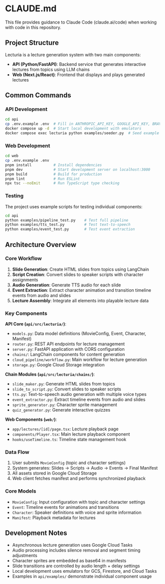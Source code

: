 # CLAUDE.md

This file provides guidance to Claude Code (claude.ai/code) when working with code in this repository.

## Project Structure

Lecturia is a lecture generation system with two main components:

* **API (Python/FastAPI)**: Backend service that generates interactive lectures from topics using LLM chains
* **Web (Next.js/React)**: Frontend that displays and plays generated lectures

## Common Commands

### API Development

```bash
cd api
cp .env.example .env  # Fill in ANTHROPIC_API_KEY, GOOGLE_API_KEY, BRAVE_API_KEY
docker compose up -d  # Start local development with emulators
docker compose exec lecturia python examples/seeder.py  # Seed example data
```

### Web Development

```bash
cd web
cp .env.example .env
pnpm install          # Install dependencies
pnpm dev              # Start development server on localhost:3000
pnpm build            # Build for production
pnpm lint             # Run ESLint
npx tsc --noEmit      # Run TypeScript type checking
```

### Testing

The project uses example scripts for testing individual components:
```bash
cd api
python examples/pipeline_test.py    # Test full pipeline
python examples/tts_test.py         # Test text-to-speech
python examples/event_test.py       # Test event extraction
```

## Architecture Overview

### Core Workflow

1. **Slide Generation**: Create HTML slides from topics using LangChain
2. **Script Creation**: Convert slides to speaker scripts with character assignments
3. **Audio Generation**: Generate TTS audio for each slide
4. **Event Extraction**: Extract character animation and transition timeline events from audio and slides
5. **Lecture Assembly**: Integrate all elements into playable lecture data

### Key Components

**API Core (`api/src/lecturia/`)**:
* `models.py`: Data model definitions (MovieConfig, Event, Character, Manifest)
* `router.py`: REST API endpoints for lecture management
* `server.py`: FastAPI application with CORS configuration
* `chains/`: LangChain components for content generation
* `cloud_pipeline/workflow.py`: Main workflow for lecture generation
* `storage.py`: Google Cloud Storage integration

**Chain Modules (`api/src/lecturia/chains/`)**:
* `slide_maker.py`: Generate HTML slides from topics
* `slide_to_script.py`: Convert slides to speaker scripts
* `tts.py`: Text-to-speech audio generation with multiple voice types
* `event_extractor.py`: Extract timeline events from audio and slides
* `sprite_generator.py`: Character sprite management
* `quiz_generator.py`: Generate interactive quizzes

**Web Components (`web/`)**:
* `app/lectures/[id]/page.tsx`: Lecture playback page
* `components/Player.tsx`: Main lecture playback component
* `hooks/useTimeline.ts`: Timeline state management hook

### Data Flow

1. User submits `MovieConfig` (topic and character settings)
2. System generates: Slides → Scripts → Audio → Events → Final Manifest
3. All assets stored in Google Cloud Storage
4. Web client fetches manifest and performs synchronized playback

### Core Models

* `MovieConfig`: Input configuration with topic and character settings
* `Event`: Timeline events for animations and transitions
* `Character`: Speaker definitions with voice and sprite information
* `Manifest`: Playback metadata for lectures

## Development Notes

* Asynchronous lecture generation uses Google Cloud Tasks
* Audio processing includes silence removal and segment timing adjustments
* Character sprites are embedded as base64 in manifests
* Slide transitions are controlled by audio length + delay settings
* Local development uses emulators for GCS, Firestore, and Cloud Tasks
* Examples in `api/examples/` demonstrate individual component usage